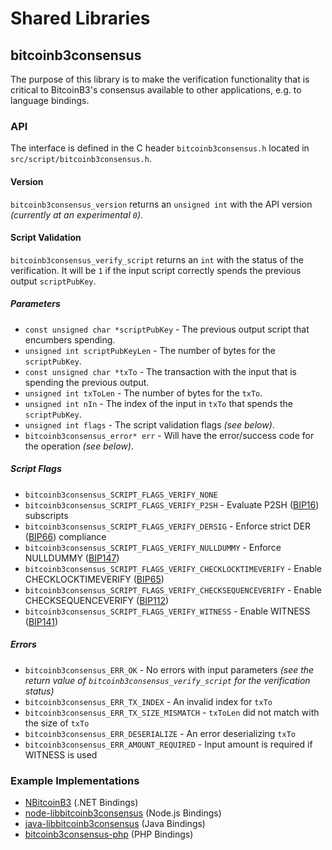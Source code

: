 Shared Libraries
================

## bitcoinb3consensus

The purpose of this library is to make the verification functionality that is critical to BitcoinB3's consensus available to other applications, e.g. to language bindings.

### API

The interface is defined in the C header `bitcoinb3consensus.h` located in  `src/script/bitcoinb3consensus.h`.

#### Version

`bitcoinb3consensus_version` returns an `unsigned int` with the API version *(currently at an experimental `0`)*.

#### Script Validation

`bitcoinb3consensus_verify_script` returns an `int` with the status of the verification. It will be `1` if the input script correctly spends the previous output `scriptPubKey`.

##### Parameters
- `const unsigned char *scriptPubKey` - The previous output script that encumbers spending.
- `unsigned int scriptPubKeyLen` - The number of bytes for the `scriptPubKey`.
- `const unsigned char *txTo` - The transaction with the input that is spending the previous output.
- `unsigned int txToLen` - The number of bytes for the `txTo`.
- `unsigned int nIn` - The index of the input in `txTo` that spends the `scriptPubKey`.
- `unsigned int flags` - The script validation flags *(see below)*.
- `bitcoinb3consensus_error* err` - Will have the error/success code for the operation *(see below)*.

##### Script Flags
- `bitcoinb3consensus_SCRIPT_FLAGS_VERIFY_NONE`
- `bitcoinb3consensus_SCRIPT_FLAGS_VERIFY_P2SH` - Evaluate P2SH ([BIP16](https://github.com/bitcoinb3/bips/blob/master/bip-0016.mediawiki)) subscripts
- `bitcoinb3consensus_SCRIPT_FLAGS_VERIFY_DERSIG` - Enforce strict DER ([BIP66](https://github.com/bitcoinb3/bips/blob/master/bip-0066.mediawiki)) compliance
- `bitcoinb3consensus_SCRIPT_FLAGS_VERIFY_NULLDUMMY` - Enforce NULLDUMMY ([BIP147](https://github.com/bitcoinb3/bips/blob/master/bip-0147.mediawiki))
- `bitcoinb3consensus_SCRIPT_FLAGS_VERIFY_CHECKLOCKTIMEVERIFY` - Enable CHECKLOCKTIMEVERIFY ([BIP65](https://github.com/bitcoinb3/bips/blob/master/bip-0065.mediawiki))
- `bitcoinb3consensus_SCRIPT_FLAGS_VERIFY_CHECKSEQUENCEVERIFY` - Enable CHECKSEQUENCEVERIFY ([BIP112](https://github.com/bitcoinb3/bips/blob/master/bip-0112.mediawiki))
- `bitcoinb3consensus_SCRIPT_FLAGS_VERIFY_WITNESS` - Enable WITNESS ([BIP141](https://github.com/bitcoinb3/bips/blob/master/bip-0141.mediawiki))

##### Errors
- `bitcoinb3consensus_ERR_OK` - No errors with input parameters *(see the return value of `bitcoinb3consensus_verify_script` for the verification status)*
- `bitcoinb3consensus_ERR_TX_INDEX` - An invalid index for `txTo`
- `bitcoinb3consensus_ERR_TX_SIZE_MISMATCH` - `txToLen` did not match with the size of `txTo`
- `bitcoinb3consensus_ERR_DESERIALIZE` - An error deserializing `txTo`
- `bitcoinb3consensus_ERR_AMOUNT_REQUIRED` - Input amount is required if WITNESS is used

### Example Implementations
- [NBitcoinB3](https://github.com/NicolasDorier/NBitcoinB3/blob/master/NBitcoinB3/Script.cs#L814) (.NET Bindings)
- [node-libbitcoinb3consensus](https://github.com/bitpay/node-libbitcoinb3consensus) (Node.js Bindings)
- [java-libbitcoinb3consensus](https://github.com/dexX7/java-libbitcoinb3consensus) (Java Bindings)
- [bitcoinb3consensus-php](https://github.com/Bit-Wasp/bitcoinb3consensus-php) (PHP Bindings)
